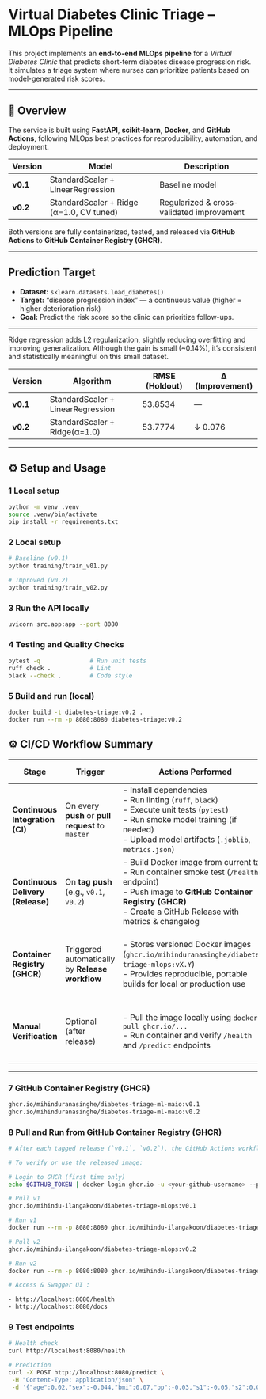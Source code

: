 # Virtual Diabetes Clinic Triage – MLOps Pipeline

This project implements an **end-to-end MLOps pipeline** for a *Virtual Diabetes Clinic* that predicts short-term diabetes disease progression risk.  
It simulates a triage system where nurses can prioritize patients based on model-generated risk scores.

---

## 🚀 Overview

The service is built using **FastAPI**, **scikit-learn**, **Docker**, and **GitHub Actions**, following MLOps best practices for reproducibility, automation, and deployment.

| Version | Model | Description |
|----------|--------|--------------|
| **v0.1** | StandardScaler + LinearRegression | Baseline model |
| **v0.2** | StandardScaler + Ridge (α=1.0, CV tuned) | Regularized & cross-validated improvement |

Both versions are fully containerized, tested, and released via **GitHub Actions** to **GitHub Container Registry (GHCR)**.

---

## Prediction Target

- **Dataset:** `sklearn.datasets.load_diabetes()`  
- **Target:** “disease progression index” — a continuous value (higher = higher deterioration risk)  
- **Goal:** Predict the risk score so the clinic can prioritize follow-ups.

---

Ridge regression adds L2 regularization, slightly reducing overfitting and improving generalization.
Although the gain is small (~0.14%), it’s consistent and statistically meaningful on this small dataset.

| Version  | Algorithm                         | RMSE (Holdout) | Δ (Improvement) |
| -------- | --------------------------------- | -------------- | --------------- |
| **v0.1** | StandardScaler + LinearRegression | 53.8534        | —               |
| **v0.2** | StandardScaler + Ridge(α=1.0)     | 53.7774        | ↓ 0.076         |

---

## ⚙️ Setup and Usage

### 1 Local setup
```bash
python -m venv .venv
source .venv/bin/activate       
pip install -r requirements.txt
```

### 2 Local setup
```bash
# Baseline (v0.1)
python training/train_v01.py

# Improved (v0.2)
python training/train_v02.py
```

### 3 Run the API locally
```bash
uvicorn src.app:app --port 8080
```

### 4 Testing and Quality Checks
```bash
pytest -q              # Run unit tests
ruff check .           # Lint
black --check .        # Code style
```

### 5 Build and run (local)
```bash
docker build -t diabetes-triage:v0.2 .
docker run --rm -p 8080:8080 diabetes-triage:v0.2
```

## ⚙️ CI/CD Workflow Summary

| Stage | Trigger | Actions Performed | Output / Purpose |
|--------|----------|-------------------|------------------|
| **Continuous Integration (CI)** | On every **push** or **pull request** to `master` | - Install dependencies<br>- Run linting (`ruff`, `black`)<br>- Execute unit tests (`pytest`)<br>- Run smoke model training (if needed)<br>- Upload model artifacts (`.joblib`, `metrics.json`) | Ensures code quality, reproducibility, and that all tests pass before merging. |
| **Continuous Delivery (Release)** | On **tag push** (e.g., `v0.1`, `v0.2`) | - Build Docker image from current tag<br>- Run container smoke test (`/health` endpoint)<br>- Push image to **GitHub Container Registry (GHCR)**<br>- Create a GitHub Release with metrics & changelog | Automates release packaging and guarantees a deployable container is published. |
| **Container Registry (GHCR)** | Triggered automatically by **Release workflow** | - Stores versioned Docker images (`ghcr.io/mihinduranasinghe/diabetes-triage-mlops:vX.Y`)<br>- Provides reproducible, portable builds for local or production use | Allows anyone (including graders) to pull and run the exact versioned image. |
| **Manual Verification** | Optional (after release) | - Pull the image locally using `docker pull ghcr.io/...`<br>- Run container and verify `/health` and `/predict` endpoints | Confirms that the released image runs identically outside CI/CD environment. |

---

### 7 GitHub Container Registry (GHCR)
```bash
ghcr.io/mihinduranasinghe/diabetes-triage-ml-maio:v0.1  
ghcr.io/mihinduranasinghe/diabetes-triage-ml-maio:v0.2
```

### 8 Pull and Run from GitHub Container Registry (GHCR)
```bash
# After each tagged release (`v0.1`, `v0.2`), the GitHub Actions workflow automatically builds and pushes a Docker image to GitHub Container Registry (GHCR)

# To verify or use the released image:

# Login to GHCR (first time only)
echo $GITHUB_TOKEN | docker login ghcr.io -u <your-github-username> --password-stdin

# Pull v1
ghcr.io/mihindu-ilangakoon/diabetes-triage-mlops:v0.1

# Run v1
docker run --rm -p 8080:8080 ghcr.io/mihindu-ilangakoon/diabetes-triage-mlops:v0.1

# Pull v2
ghcr.io/mihindu-ilangakoon/diabetes-triage-mlops:v0.2

# Run v2
docker run --rm -p 8080:8080 ghcr.io/mihindu-ilangakoon/diabetes-triage-mlops:v0.2

# Access & Swagger UI :

- http://localhost:8080/health
- http://localhost:8080/docs
```

### 9 Test endpoints
```bash
# Health check
curl http://localhost:8080/health

# Prediction
curl -X POST http://localhost:8080/predict \
 -H "Content-Type: application/json" \
 -d '{"age":0.02,"sex":-0.044,"bmi":0.07,"bp":-0.03,"s1":-0.05,"s2":0.03,"s3":-0.03,"s4":0.02,"s5":0.02,"s6":-0.001}'
```



